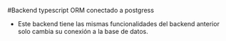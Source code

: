 #Backend typescript ORM conectado a postgress
* Este backend tiene las mismas funcionalidades del backend anterior solo cambia su conexión a la base de datos.